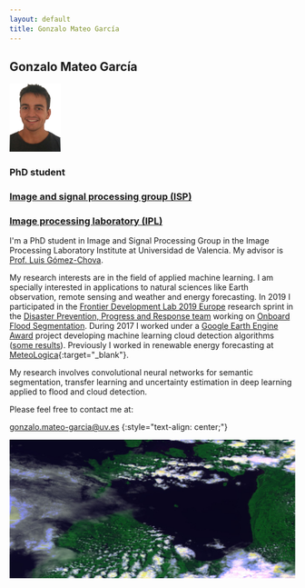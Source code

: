 ```yaml
---
layout: default
title: Gonzalo Mateo García
---
```


<!-- <img id="ico" src="icons/android-icon-192x192.png" height="120" width="200"/> -->

## Gonzalo Mateo García

<img id="foto" src="imgs/yo_sin_background_cv.png" height="120" width="90"/>

### PhD student

### <a href="http://isp.uv.es" target="_blank">Image and signal processing group (ISP)</a>

### <a href="http://ipl.uv.es" target="_blank">Image processing laboratory (IPL)</a>

I'm a PhD student in Image and Signal Processing Group in the Image Processing Laboratory Institute at Universidad de Valencia. My advisor is <a href="http://www.uv.es/chovago/" target="_blank">Prof. Luis Gómez-Chova</a>.

My research interests are in the field of applied machine learning. I am specially interested in applications to natural sciences like Earth observation, remote sensing and weather and energy forecasting. In 2019 I participated in the <a href="https://fdleurope.org/" target="_blank">Frontier Development Lab 2019 Europe</a> research sprint in the <a href="https://fdleurope.org/all/2019/8/14/fdl-europe-2019-disaster-prevention-progress-amp-response-floods-team" target="_blank"> Disaster Prevention, Progress and Response team</a> working on <a href="https://arxiv.org/abs/1910.03019" target="_blank">Onboard Flood Segmentation</a>. During 2017 I worked under a <a href="https://research.google.com/research-outreach.html#/research-outreach/faculty-engagement/earth-engine-research-awards" target="_blank">Google Earth Engine Award</a> project developing machine learning cloud detection algorithms (<a href="https://isp.uv.es/projects/cdc/viewer_l8_GEE.html" target="_blank">some results</a>). Previously I worked in renewable energy forecasting at [MeteoLogica](http://meteologica.com){:target="_blank"}.

My research involves convolutional neural networks for semantic segmentation, transfer learning and uncertainty estimation in deep learning applied to flood and cloud detection.

Please feel free to contact me at:

[gonzalo.mateo-garcia@uv.es](mailto:gonzalo.mateo-garcia@uv.es)
{:style="text-align: center;"}

 <img id="banner" src="imgs/banner.jpg"/>

